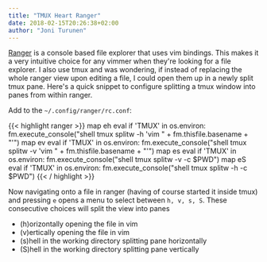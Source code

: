 ```yaml
---
title: "TMUX Heart Ranger"
date: 2018-02-15T20:26:38+02:00
author: "Joni Turunen"
---
```


[Ranger](https://github.com/ranger/ranger) is a console based file explorer that
uses vim bindings. This makes it a very intuitive choice for any vimmer when
they're looking for a file explorer. I also use tmux and was wondering, if
instead of replacing the whole ranger view upon editing a file, I could open
them up in a newly split tmux pane. Here's a quick snippet to configure
splitting a tmux window into panes from within ranger.

Add to the ``~/.config/ranger/rc.conf``:

{{< highlight ranger >}}
map eh eval if 'TMUX' in os.environ: fm.execute_console("shell tmux splitw -h 'vim " + fm.thisfile.basename + "'")
map ev eval if 'TMUX' in os.environ: fm.execute_console("shell tmux splitw -v 'vim " + fm.thisfile.basename + "'")
map es eval if 'TMUX' in os.environ: fm.execute_console("shell tmux splitw -v -c $PWD")
map eS eval if 'TMUX' in os.environ: fm.execute_console("shell tmux splitw -h -c $PWD")
{{< / highlight >}}

Now navigating onto a file in ranger (having of course started it inside tmux)
and pressing ``e`` opens a menu to select between ``h, v, s, S``. These
consecutive choices will split the view into panes 
- (h)orizontally opening the file in vim
- (v)ertically opening the file in vim
- (s)hell in the working directory splitting pane horizontally
- (S)hell in the working directory splitting pane vertically
